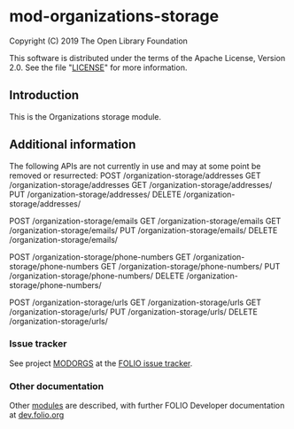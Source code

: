 # mod-organizations-storage

Copyright (C) 2019 The Open Library Foundation

This software is distributed under the terms of the Apache License,
Version 2.0. See the file "[LICENSE](LICENSE)" for more information.

## Introduction

This is the Organizations storage module.

## Additional information

The following APIs are not currently in use and may at some point be removed or resurrected:
POST	/organization-storage/addresses
GET	/organization-storage/addresses
GET	/organization-storage/addresses/<id>
PUT	/organization-storage/addresses/<id>
DELETE	/organization-storage/addresses/<id>

POST	/organization-storage/emails
GET	/organization-storage/emails
GET	/organization-storage/emails/<id>
PUT	/organization-storage/emails/<id>
DELETE	/organization-storage/emails/<id>

POST	/organization-storage/phone-numbers
GET	/organization-storage/phone-numbers
GET	/organization-storage/phone-numbers/<id>
PUT	/organization-storage/phone-numbers/<id>
DELETE	/organization-storage/phone-numbers/<id>

POST	/organization-storage/urls
GET	/organization-storage/urls
GET	/organization-storage/urls/<id>
PUT	/organization-storage/urls/<id>
DELETE	/organization-storage/urls/<id>

### Issue tracker

See project [MODORGS](https://issues.folio.org/browse/MODORGS)
at the [FOLIO issue tracker](https://dev.folio.org/guidelines/issue-tracker).

### Other documentation

Other [modules](https://dev.folio.org/source-code/#server-side) are described,
with further FOLIO Developer documentation at
[dev.folio.org](https://dev.folio.org/)
